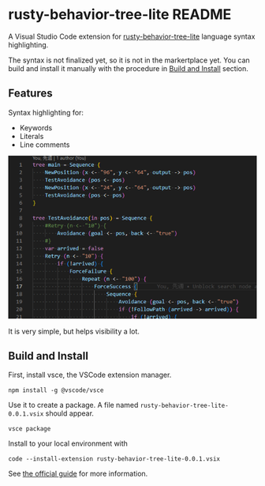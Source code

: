 # rusty-behavior-tree-lite README

A Visual Studio Code extension for [rusty-behavior-tree-lite](https://github.com/msakuta/rusty-behavior-tree-lite) language syntax highlighting.

The syntax is not finalized yet, so it is not in the markertplace yet.
You can build and install it manually with the procedure in [Build and Install](#build-and-install) section.


## Features

Syntax highlighting for:

* Keywords
* Literals
* Line comments

![screenshot](https://raw.githubusercontent.com/msakuta/rusty-behavior-tree-lite/master/vscode-ext/images/screenshot00.png)

It is very simple, but helps visibility a lot.

## Build and Install

First, install vsce, the VSCode extension manager.

    npm install -g @vscode/vsce

Use it to create a package. A file named `rusty-behavior-tree-lite-0.0.1.vsix` should appear.

    vsce package

Install to your local environment with

    code --install-extension rusty-behavior-tree-lite-0.0.1.vsix

See [the official guide](https://code.visualstudio.com/api/working-with-extensions/publishing-extension) for more information.

